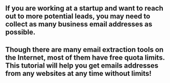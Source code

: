 ## If you are working at a startup and want to reach out to more potential leads, you may need to collect as many business email addresses as possible.
## Though there are many email extraction tools on the Internet, most of them have free quota limits. This tutorial will help you get emails addresses from any websites at any time without limits!
